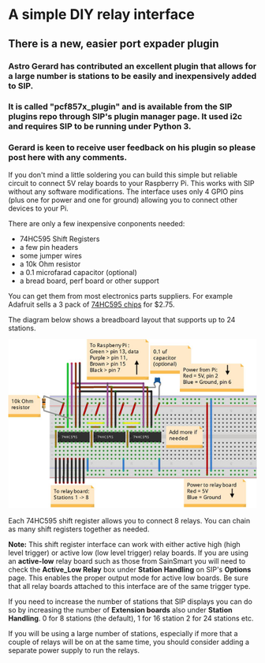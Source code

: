 # A simple DIY relay interface

## There is a new, easier port expader plugin

### Astro Gerard has contributed an excellent plugin that allows for a large number is stations to be easily and inexpensively added to SIP.

### It is called "pcf857x_plugin" and is available from the SIP plugins repo through SIP's plugin manager page. It used i2c and requires SIP to be running under Python 3.

### Gerard is keen to receive user feedback on his plugin so please post here with any comments.

If you don't mind a little soldering you can build this simple but reliable circuit to connect 5V relay boards to your Raspberry Pi. This works with SIP without any software modifications. The interface uses only 4 GPIO pins (plus one for power and one for ground) allowing you to connect other devices to your Pi.

There are only a few inexpensive conponents needed:
- 74HC595 Shift Registers
- a few pin headers
- some jumper wires
- a 10k Ohm resistor
- a 0.1 microfarad capacitor (optional)
- a bread board, perf board or other support

You can get them from most electronics parts suppliers. For example Adafruit sells a 3 pack of [74HC595 chips](https://www.adafruit.com/products/450) for $2.75.

The diagram below shows a breadboard layout that supports up to 24 stations.

![shift register layout](images/SIP_shift_register_layout.jpg)

Each 74HC595 shift register allows you to connect 8 relays. You can chain as many shift registers together as needed.

**Note:** This shift register interface can work with either active high (high level trigger) or active low (low level trigger) relay boards. If you are using an **active-low** relay board such as those from SainSmart you will need to check the **Active_Low Relay** box under **Station Handling** on SIP's **Options** page. This enables the proper output mode for active low boards. Be sure that all relay boards attached to this interface are of the same trigger type.

If you need to increase the number of stations that SIP displays you can do so by increasing the number of **Extension boards** also under **Station Handling**. 0 for 8 stations (the default), 1 for 16 station 2 for 24 stations etc.


If you will be using a large number of stations, especially if more that a couple of relays will be on at the same time, you should consider adding a separate power supply to run the relays.

